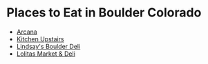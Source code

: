# Places to Eat in Boulder Colorado



* [Arcana](./Arcana.md)
* [Kitchen Upstairs](./Kitchen_Upstairs.md)
* [Lindsay's Boulder Deli](./Lindsays_Boulder_Deli.md)
* [Lolitas Market & Deli](./Lolitas.md)
